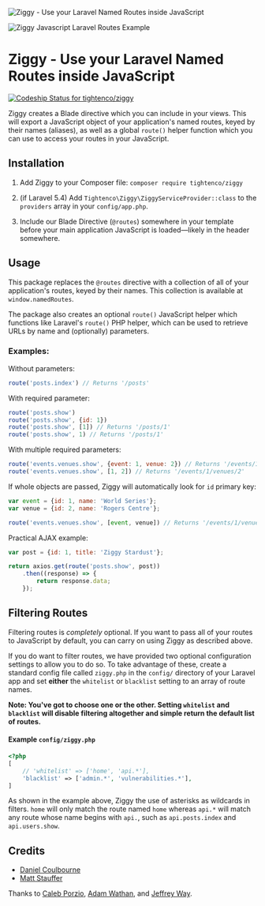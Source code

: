 ![Ziggy - Use your Laravel Named Routes inside JavaScript](https://raw.githubusercontent.com/tightenco/ziggy/master/ziggy-banner.png?version=1)

![Ziggy Javascript Laravel Routes Example](http://i.imgur.com/tWu1ZqT.gif)

# Ziggy - Use your Laravel Named Routes inside JavaScript
[ ![Codeship Status for tightenco/ziggy](https://app.codeship.com/projects/fd5f2a10-5f32-0135-294e-56d74613da6d/status?branch=master)](https://app.codeship.com/projects/238934)


Ziggy creates a Blade directive which you can include in your views. This will export a JavaScript object of your application's named routes, keyed by their names (aliases), as well as a global `route()` helper function which you can use to access your routes in your JavaScript.

## Installation

1. Add Ziggy to your Composer file: `composer require tightenco/ziggy`

2. (if Laravel 5.4) Add `Tightenco\Ziggy\ZiggyServiceProvider::class` to the `providers` array in your `config/app.php`.

3. Include our Blade Directive (`@routes`) somewhere in your template before your main application JavaScript is loaded&mdash;likely in the header somewhere.

## Usage

This package replaces the `@routes` directive with a collection of all of your application's routes, keyed by their names. This collection is available at `window.namedRoutes`.

The package also creates an optional `route()` JavaScript helper which functions like Laravel's `route()` PHP helper, which can be used to retrieve URLs by name and (optionally) parameters.

### Examples:

Without parameters:

```js
route('posts.index') // Returns '/posts'
```

With required parameter:

```js
route('posts.show')
route('posts.show', {id: 1})
route('posts.show', [1]) // Returns '/posts/1'
route('posts.show', 1) // Returns '/posts/1'
```

With multiple required parameters:

```js
route('events.venues.show', {event: 1, venue: 2}) // Returns '/events/1/venues/2'
route('events.venues.show', [1, 2]) // Returns '/events/1/venues/2'
```

If whole objects are passed, Ziggy will automatically look for `id` primary key:

```js
var event = {id: 1, name: 'World Series'};
var venue = {id: 2, name: 'Rogers Centre'};

route('events.venues.show', [event, venue]) // Returns '/events/1/venues/2'
```

Practical AJAX example:

```javascript
var post = {id: 1, title: 'Ziggy Stardust'};

return axios.get(route('posts.show', post))
    .then((response) => {
        return response.data;
    });
```

## Filtering Routes

Filtering routes is *completely* optional. If you want to pass all of your routes to JavaScript by default, you can carry on using Ziggy as described above.

If you do want to filter routes, we have provided two optional configuration settings to allow you to do so. To take advantage of these, create a standard config file called `ziggy.php` in the `config/` directory of your Laravel app and set **either** the `whitelist` or `blacklist` setting to an array of route names.

**Note: You've got to choose one or the other. Setting `whitelist` and `blacklist` will disable filtering altogether and simple return the default list of routes.**

#### Example `config/ziggy.php`
```php
<?php
[
	// 'whitelist' => ['home', 'api.*'],
	'blacklist' => ['admin.*', 'vulnerabilities.*'],
]
```

As shown in the example above, Ziggy the use of asterisks as wildcards in filters. `home` will only match the route named `home` whereas `api.*` will match any route whose name begins with `api.`, such as `api.posts.index` and `api.users.show`.

## Credits

- [Daniel Coulbourne](https://twitter.com/DCoulbourne)
- [Matt Stauffer](https://twitter.com/stauffermatt)

Thanks to [Caleb Porzio](http://twitter.com/calebporzio), [Adam Wathan](http://twitter.com/adamwathan), and [Jeffrey Way](http://twitter.com/jeffrey_way).
